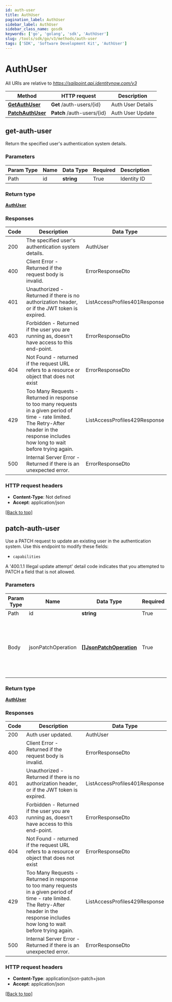 ```yaml
---
id: auth-user
title: AuthUser
pagination_label: AuthUser
sidebar_label: AuthUser
sidebar_class_name: gosdk
keywords: ['go', 'golang', 'sdk', 'AuthUser'] 
slug: /tools/sdk/go/v3/methods/auth-user
tags: ['SDK', 'Software Development Kit', 'AuthUser']
---
```



# AuthUser

All URIs are relative to *https://sailpoint.api.identitynow.com/v3*

Method | HTTP request | Description
------------- | ------------- | -------------
[**GetAuthUser**](#get-auth-user) | **Get** /auth-users/{id} | Auth User Details
[**PatchAuthUser**](#patch-auth-user) | **Patch** /auth-users/{id} | Auth User Update



## get-auth-user


Return the specified user's authentication system details.

### Parameters 
Param Type | Name | Data Type | Required  | Description
------------- | ------------- | ------------- | ------------- | ------------- 
Path   | id | **string** | True  | Identity ID

	
### Return type

[**AuthUser**](../models/auth-user)

### Responses
Code | Description  | Data Type
------------- | ------------- | -------------
200 | The specified user&#39;s authentication system details. | AuthUser
400 | Client Error - Returned if the request body is invalid. | ErrorResponseDto
401 | Unauthorized - Returned if there is no authorization header, or if the JWT token is expired. | ListAccessProfiles401Response
403 | Forbidden - Returned if the user you are running as, doesn&#39;t have access to this end-point. | ErrorResponseDto
404 | Not Found - returned if the request URL refers to a resource or object that does not exist | ErrorResponseDto
429 | Too Many Requests - Returned in response to too many requests in a given period of time - rate limited. The Retry-After header in the response includes how long to wait before trying again. | ListAccessProfiles429Response
500 | Internal Server Error - Returned if there is an unexpected error. | ErrorResponseDto


### HTTP request headers

- **Content-Type**: Not defined
- **Accept**: application/json

[[Back to top]](#) 


## patch-auth-user


Use a PATCH request to update an existing user in the authentication system.
Use this endpoint to modify these fields: 
  * `capabilities`

A '400.1.1 Illegal update attempt' detail code indicates that you attempted to PATCH a field that is not allowed.

### Parameters 
Param Type | Name | Data Type | Required  | Description
------------- | ------------- | ------------- | ------------- | ------------- 
Path   | id | **string** | True  | Identity ID
 Body  | jsonPatchOperation | [**[]JsonPatchOperation**](../models/json-patch-operation) | True  | A list of auth user update operations according to the [JSON Patch](https://tools.ietf.org/html/rfc6902) standard.

	
### Return type

[**AuthUser**](../models/auth-user)

### Responses
Code | Description  | Data Type
------------- | ------------- | -------------
200 | Auth user updated. | AuthUser
400 | Client Error - Returned if the request body is invalid. | ErrorResponseDto
401 | Unauthorized - Returned if there is no authorization header, or if the JWT token is expired. | ListAccessProfiles401Response
403 | Forbidden - Returned if the user you are running as, doesn&#39;t have access to this end-point. | ErrorResponseDto
404 | Not Found - returned if the request URL refers to a resource or object that does not exist | ErrorResponseDto
429 | Too Many Requests - Returned in response to too many requests in a given period of time - rate limited. The Retry-After header in the response includes how long to wait before trying again. | ListAccessProfiles429Response
500 | Internal Server Error - Returned if there is an unexpected error. | ErrorResponseDto


### HTTP request headers

- **Content-Type**: application/json-patch+json
- **Accept**: application/json

[[Back to top]](#) 

